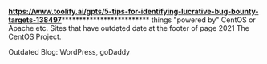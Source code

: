 **https://www.toolify.ai/gpts/5-tips-for-identifying-lucrative-bug-bounty-targets-138497***************************
things "powered by" CentOS or Apache etc.
Sites that have outdated date at the footer of page
2021 The CentOS Project. 

Outdated Blog: WordPress, goDaddy